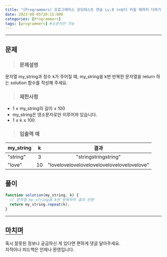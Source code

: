 ```yaml
---
title: "[Programmers] 프로그래머스 코딩테스트 연습 Lv.0 (n보다 커질 때까지 더하기)"
date: 2023-08-05T20:15:000
categories: [Programmers]
tags: [programmers] #소문자만 가능
---
```


---

## <b>문제</b>

<h3><blockquote>문제설명
</blockquote></h3>

문자열 my_string과 정수 k가 주어질 때, my_string을 k번 반복한 문자열을 return 하는 solution 함수를 작성해 주세요.

<h3><blockquote>제한사항
</blockquote></h3>

- 1 ≤ my_string의 길이 ≤ 100
- my_string은 영소문자로만 이루어져 있습니다.
- 1 ≤ k ≤ 100

<h3><blockquote>입출력 예
</blockquote></h3>

| my_string |  k  |                    결과                    |
| --------- | :-: | :----------------------------------------: |
| "string"  |  3  |            "stringstringstring"            |
| "love"    | 10  | "lovelovelovelovelovelovelovelovelovelove" |

## <b>풀이</b>

```js
function solution(my_string, k) {
  // 문자열 my_string을 k번 반복하여 결과 반환
  return my_string.repeat(k);
}
```

---

## <b style="border-bottom:2px solid gray"><b>마치며</b></b>

<P>혹시 잘못된 정보나 궁금하신 게 있다면 편하게 댓글 달아주세요.<br/>
지적이나 피드백은 언제나 환영입니다.</p>
